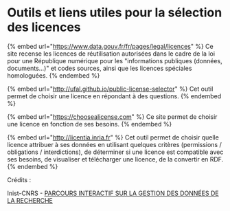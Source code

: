 # Outils et liens utiles pour la sélection des licences

{% embed url="https://www.data.gouv.fr/fr/pages/legal/licences" %}
Ce site recense les licences de réutilisation autorisées dans le cadre de la loi pour une République numérique pour les "informations publiques (données, documents...)" et codes sources, ainsi que les licences spéciales homologuées.
{% endembed %}

{% embed url="http://ufal.github.io/public-license-selector" %}
Cet outil permet de choisir une licence en répondant à des questions.
{% endembed %}

{% embed url="https://choosealicense.com" %}
Ce site permet de choisir une licence en fonction de ses besoins.
{% endembed %}

{% embed url="http://licentia.inria.fr" %}
Cet outil permet de choisir quelle licence attribuer à ses données en utilisant quelques critères (permissions / obligations / interdictions), de déterminer si une licence est compatible avec ses besoins, de visualiser et télécharger une licence, de la convertir en RDF.
{% endembed %}

Crédits :

Inist-CNRS - [PARCOURS INTERACTIF SUR LA GESTION DES DONNÉES DE LA RECHERCHE](https://doranum.fr/enjeux-benefices/parcours-interactif-sur-la-gestion-des-donnees-de-la-recherche/)
